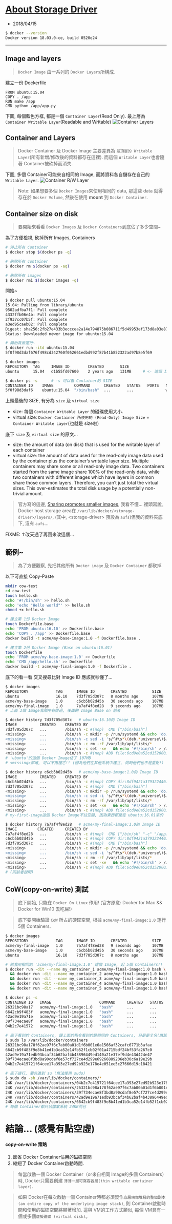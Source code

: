 # [About Storage Driver](https://docs.docker.com/storage/storagedriver/)
- 2018/04/15
```sh
$ docker --version 
Docker version 18.03.0-ce, build 0520e24
```

------------------------------
## Image and layers
> `Docker Image` 由一系列的 `Docker Layers`所構成. 

建立一份 Dockerfile
```docker
FROM ubuntu:15.04
COPY . /app
RUN make /app
CMD python /app/app.py
```

下圖, 每個藍色方框, 都是一個 `Container Layer`(Read Only). 最上層為 `Container Writable Layer`(Readable and Writable)
![Container Layers](https://docs.docker.com/storage/storagedriver/images/container-layers.jpg)


## Container and Layers
> Docker Container 及 Docker Image 主要差異為 `最頂層的 Writable Layer`(所有新增/修改後的資料都存在這裡). 而這個 `Writable Layer`也會隨著 Container被砍掉而消失.

下圖, 多個 Container可能來自相同的 Image, 而將資料各自儲存在自己的 `Writable Layer`. 
![Container R/W Layer](https://docs.docker.com/storage/storagedriver/images/sharing-layers.jpg)
> Note: 如果想要多個 `Docker Images`來使用相同的 data, 那這些 data 就得存在於 `Docker Volume`, 然後在使用 **mount** 到 `Docker Container`.


## Container size on disk
> 要開始來看看 `Docker Images` 及 `Docker Containers`到底佔了多少空間~

為了方便檢視, 砍掉所有 Images, Containers
```sh
# 停止所有 Container
$ docker stop $(docker ps -q)

# 刪除所有 container
$ docker rm $(docker ps -aq)

# 刪除所有 images
$ docker rmi $(docker images -q)
```

開始~
```sh
$ docker pull ubuntu:15.04
15.04: Pulling from library/ubuntu
9502adfba7f1: Pull complete 
4332ffb06e4b: Pull complete 
2f937cc07b5f: Pull complete 
a3ed95caeb02: Pull complete 
Digest: sha256:2fb27e433b3ecccea2a14e794875b086711f5d49953ef173d8a03e8707f1510f
Status: Downloaded newer image for ubuntu:15.04

# 開始背景運行~
$ docker run -itd ubuntu:15.04
5f0f98d3daf676f498cd342760f052661edbd992f87b41b852322ad97b8e5f69

$ docker images
REPOSITORY  TAG     IMAGE ID        CREATED       SIZE
ubuntu      15.04   d1b55fd07600    2 years ago   131MB     # <- 這個 Image佔了 131MB

$ docker ps -s      # -s 可以看 Container的 SIZE
CONTAINER ID    IMAGE         COMMAND      CREATED   STATUS   PORTS   NAMES              SIZE
5f0f98d3daf6    ubuntu:15.04  "/bin/bash"  ...       ...              wizardly_hypatia   0B (virtual 131MB) # <- 這啥~?
```
上頭最後的 SIZE, 有分為 `size` 及 `virtual size`

- size: 每個 `Container Writable Layer` 的磁碟使用大小.
- virtual size: `Docker Container 所使用的 (Read-Only) Image Size` + `Container Writable Layer`(也就是 size啦)

底下 `size` 及 `virtual size` 的原文...
- size: the amount of data (on disk) that is used for the writable layer of each container
- virtual size: the amount of data used for the read-only image data used by the container plus the container’s writable layer size. Multiple containers may share some or all read-only image data. Two containers started from the same image share 100% of the read-only data, while two containers with different images which have layers in common share those common layers. Therefore, you can’t just total the virtual sizes. This over-estimates the total disk usage by a potentially non-trivial amount.


> 官方寫的這邊, [Sharing promotes smaller images](https://docs.docker.com/storage/storagedriver/#sharing-promotes-smaller-images), 我看不懂... 裡頭寫說, Docker host storage area在 `/var/lib/docker/<storage-driver>/layers/`, (其中, \<storage-driver> 預設為 `aufs`)但我的資料夾底下, 沒有 `aufs`...

FIXME: ↑改天通了再回來改這個...

## 範例~
> 為了方便觀察, 先把其他所有 `Docker image` 及 `Docker Container` 都砍掉

以下可直接 Copy-Paste
```sh
mkdir cow-test
cd cow-test
touch hello.sh
echo '#!/bin/sh' >> hello.sh
echo 'echo "Hello world"' >> hello.sh
chmod +x hello.sh

# 建立第 1份 Docker Image
touch Dockerfile.base
echo 'FROM ubuntu:16.10' >> Dockerfile.base
echo 'COPY . /app' >> Dockerfile.base
docker build -t acme/my-base-image:1.0 -f Dockerfile.base .

# 建立第 2份 Docker Image (Base on ubuntu:16.01)
touch Dockerfile
echo 'FROM acme/my-base-image:1.0' >> Dockerfile
echo 'CMD /app/hello.sh' >> Dockerfile
docker build -t acme/my-final-image:1.0 -f Dockerfile .
```

底下的看一看 交叉搜尋比對 Image ID 應該就秒懂了...
```sh
$ docker images
REPOSITORY            TAG      IMAGE ID       CREATED           SIZE
ubuntu                16.10    7d3f705d307c   8 months ago      107MB
acme/my-base-image    1.0      c6cb5b02d45b   30 seconds ago    107MB
acme/my-final-image   1.0      7a7af4f8ed28   9 seconds ago     107MB
# 上面 3個 Image我順序有排過, 後面的 Image Base on 前者

$ docker history 7d3f705d307c   # ubuntu:16.10的 Image ID
IMAGE          CREATED    CREATED BY                                      SIZE       COMMENT
7d3f705d307c   ...        /bin/sh -c #(nop)  CMD ["/bin/bash"]            0B                  
<missing>      ...        /bin/sh -c mkdir -p /run/systemd && echo 'do…   7B                  
<missing>      ...        /bin/sh -c sed -i 's/^#\s*\(deb.*universe\)$…   2.78kB              
<missing>      ...        /bin/sh -c rm -rf /var/lib/apt/lists/*          0B                  
<missing>      ...        /bin/sh -c set -xe   && echo '#!/bin/sh' > /…   745B                
<missing>      ...        /bin/sh -c #(nop) ADD file:6cd9e0a52cd152000…   107MB 
# 'ubuntu'的這個 Docker Image佔了 107MB
# <missing>那堆, 可以不用裡它!! (因為他們在其他系統中建立, 同時他們也不是重點!)

$ docker history c6cb5b02d45b   # acme/my-base-image:1.0的 Image ID
IMAGE          CREATED    CREATED BY                                      SIZE       COMMENT
c6cb5b02d45b   ...        /bin/sh -c #(nop) COPY dir:8df9421a379322440…   105B                
7d3f705d307c   ...        /bin/sh -c #(nop)  CMD ["/bin/bash"]            0B                  
<missing>      ...        /bin/sh -c mkdir -p /run/systemd && echo 'do…   7B                  
<missing>      ...        /bin/sh -c sed -i 's/^#\s*\(deb.*universe\)$…   2.78kB              
<missing>      ...        /bin/sh -c rm -rf /var/lib/apt/lists/*          0B                  
<missing>      ...        /bin/sh -c set -xe   && echo '#!/bin/sh' > /…   745B                
<missing>      ...        /bin/sh -c #(nop) ADD file:6cd9e0a52cd152000…   107MB
# my-first-image這個 Docker Image不佔空間, 因為東西都是從 ubuntu:16.01來的

$ docker history 7a7af4f8ed28   # acme/my-final-image:1.0的 Image ID
IMAGE         CREATED     CREATED BY                                      SIZE       COMMENT
7a7af4f8ed28   ...        /bin/sh -c #(nop)  CMD ["/bin/sh" "-c" "/app…   0B                  
c6cb5b02d45b   ...        /bin/sh -c #(nop) COPY dir:8df9421a379322440…   105B                
7d3f705d307c   ...        /bin/sh -c #(nop)  CMD ["/bin/bash"]            0B                  
<missing>      ...        /bin/sh -c mkdir -p /run/systemd && echo 'do…   7B                  
<missing>      ...        /bin/sh -c sed -i 's/^#\s*\(deb.*universe\)$…   2.78kB              
<missing>      ...        /bin/sh -c rm -rf /var/lib/apt/lists/*          0B                  
<missing>      ...        /bin/sh -c set -xe   && echo '#!/bin/sh' > /…   745B                
<missing>      ...        /bin/sh -c #(nop) ADD file:6cd9e0a52cd152000…   107MB 
# (同前者說明)
```

## CoW(copy-on-write) 測試
> 底下開始, 只能在 `Docker On Linux` 作用!  (官方原意: Docker for Mac && Docker for Win10 去吃屎!)

> 底下要開始驗證 `CoW` 所占的硬碟空間, 根據 `acme/my-final-image:1.0` 運行 5個 Containers. 

```sh
$ docker images
REPOSITORY            TAG      IMAGE ID       CREATED           SIZE
acme/my-final-image   1.0      7a7af4f8ed28   9 seconds ago     107MB
acme/my-base-image    1.0      c6cb5b02d45b   30 seconds ago    107MB
ubuntu                16.10    7d3f705d307c   8 months ago      107MB

# 給我用相同的 'acme/my-final-image:1.0' 這個 Image, 起 5個 Containers!!
$ docker run -dit --name my_container_1 acme/my-final-image:1.0 bash \
  && docker run -dit --name my_container_2 acme/my-final-image:1.0 bash \
  && docker run -dit --name my_container_3 acme/my-final-image:1.0 bash \
  && docker run -dit --name my_container_4 acme/my-final-image:1.0 bash \
  && docker run -dit --name my_container_5 acme/my-final-image:1.0 bash

$ docker ps -s
CONTAINER ID   IMAGE                     COMMAND     CREATED   STATUS   PORTS   NAMES            SIZE
26321bc98a17   acme/my-final-image:1.0   "bash"      ...       ...              my_container_5   0B (virtual 107MB)
6642cb9f483f   acme/my-final-image:1.0   "bash"      ...       ...              my_container_4   0B (virtual 107MB)
42ad9e19a71e   acme/my-final-image:1.0   "bash"      ...       ...              my_container_3   0B (virtual 107MB)
39f734ecae8f   acme/my-final-image:1.0   "bash"      ...       ...              my_container_2   0B (virtual 107MB)
04b2c7e41572   acme/my-final-image:1.0   "bash"      ...       ...              my_container_1   0B (virtual 107MB)

# 底下看到的 Containers, 跟上面的指令看到的是相同的 Containers, 只是是全名(應該吧)
$ sudo ls /var/lib/docker/containers
26321bc98a178f62ae97f6c7ab00a01d1f6b001e6a1566af32cafc6771b3afae
6642cb9f483f9e8b41ed1b3ca52e14fb52f1cb02f01a4715bdf24bf53fa267c0
42ad9e19a71edb93bcaf34b62baf4b43896449ed140a21e37ef9d4e43d424e47
39f734ecae8f3bd8a90cdaf8e57cf727ce4d299e69266889206eb30c6a19e29b
04b2c7e415721f64cee17a393e27ed92b923e178e4e051ee5c27666d19c18421

# 底下這行, 要先進到 su (無法使用 sudo)
$ sudo du -sh /var/lib/docker/containers/*
24K	/var/lib/docker/containers/04b2c7e415721f64cee17a393e27ed92b923e178e4e051ee5c27666d19c18421
24K	/var/lib/docker/containers/26321bc98a178f62ae97f6c7ab00a01d1f6b001e6a1566af32cafc6771b3afae
24K	/var/lib/docker/containers/39f734ecae8f3bd8a90cdaf8e57cf727ce4d299e69266889206eb30c6a19e29b
24K	/var/lib/docker/containers/42ad9e19a71edb93bcaf34b62baf4b43896449ed140a21e37ef9d4e43d424e47
24K	/var/lib/docker/containers/6642cb9f483f9e8b41ed1b3ca52e14fb52f1cb02f01a4715bdf24bf53fa267c0
# 每個 Container都只佔檔案系統 24KB而已
```

# 結論... (感覺有點空虛)

#### copy-on-write 策略
1. 節省 Docker Container佔用的磁碟空間
2. 縮短了 Docker Container啟動時間. 

> 每當啟動一個 Docker Container（or來自相同 Image的多個 Containers）時, Docker只需要創建 `薄薄一層可寫容器層(thin writable container layer)`.

> 如果 Docker在每次啟動一個 Container時都必須製作`底層映像堆棧的整個副本 (an entire copy of the underlying image stack)`, 則 Container啟動時間和使用的磁碟空間將顯著增加. 這與 VM的工作方式類似, 每個 VM具有一個或多個`虛擬磁碟 (virtual disk)`。